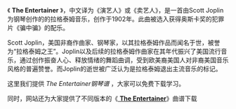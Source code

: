 

《 **The Entertainer** 》，中文译为《演艺人》或《卖艺人》，是一首由Scott
Joplin为钢琴创作的的拉格泰姆音乐，创作于1902年。此曲被选入获得奥斯卡奖的犯罪片《骗中骗》的配乐。

Scott
Joplin，美国非裔作曲家、钢琴家，以其拉格泰姆作品而闻名于世，被誉为“拉格泰姆之王”。Joplin以及后续的拉格泰姆作曲家在其年代振兴了美国流行音乐，通过创作振奋人心、释放情绪的舞蹈曲调，受到欧美裔美国人对非裔美国音乐风格的普遍赞誉。而Joplin的逝世被广泛认为是拉格泰姆退出主流音乐的标记。

这里我们提供 _The Entertainer钢琴谱_ ，大家可以免费下载学习。

同时，网站还为大家提供了不同版本的《[ **The Entertainer**](Music-4164.html "The
Entertainer")》曲谱下载

